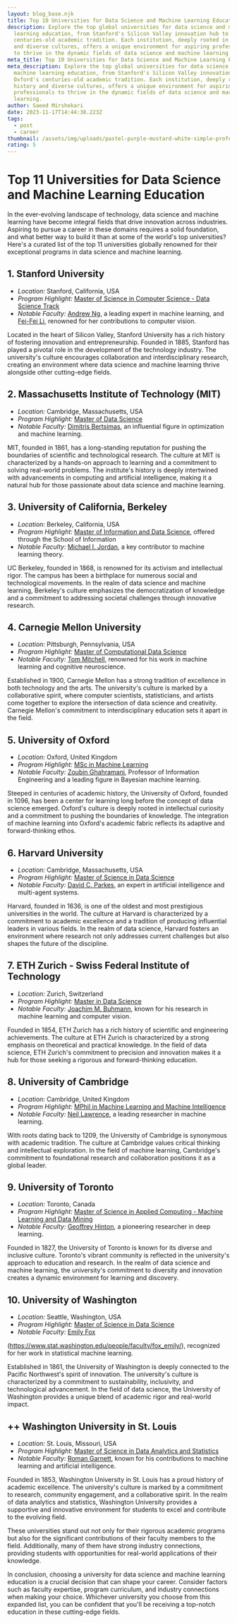 ```yaml
---
layout: blog_base.njk
title: Top 10 Universities for Data Science and Machine Learning Education
description: Explore the top global universities for data science and machine
  learning education, from Stanford's Silicon Valley innovation hub to Oxford's
  centuries-old academic tradition. Each institution, deeply rooted in history
  and diverse cultures, offers a unique environment for aspiring professionals
  to thrive in the dynamic fields of data science and machine learning.
meta_title: Top 10 Universities for Data Science and Machine Learning Education
meta_description: Explore the top global universities for data science and
  machine learning education, from Stanford's Silicon Valley innovation hub to
  Oxford's centuries-old academic tradition. Each institution, deeply rooted in
  history and diverse cultures, offers a unique environment for aspiring
  professionals to thrive in the dynamic fields of data science and machine
  learning.
author: Saeed Mirshekari
date: 2023-11-17T14:44:38.223Z
tags:
  - post
  - career
thumbnail: /assets/img/uploads/pastel-purple-mustard-white-simple-professional-employment-linkedin-profile-picture_3.png
rating: 5
---
```

# Top 11 Universities for Data Science and Machine Learning Education

In the ever-evolving landscape of technology, data science and machine learning have become integral fields that drive innovation across industries. Aspiring to pursue a career in these domains requires a solid foundation, and what better way to build it than at some of the world's top universities? Here's a curated list of the top 11 universities globally renowned for their exceptional programs in data science and machine learning.

## 1. **Stanford University**
   - *Location:* Stanford, California, USA
   - *Program Highlight:* [Master of Science in Computer Science - Data Science Track](https://datascience.stanford.edu/)
   - *Notable Faculty:* [Andrew Ng](http://www.andrewng.org/), a leading expert in machine learning, and [Fei-Fei Li](https://profiles.stanford.edu/fei-fei-li), renowned for her contributions to computer vision.

Located in the heart of Silicon Valley, Stanford University has a rich history of fostering innovation and entrepreneurship. Founded in 1885, Stanford has played a pivotal role in the development of the technology industry. The university's culture encourages collaboration and interdisciplinary research, creating an environment where data science and machine learning thrive alongside other cutting-edge fields.




## 2. **Massachusetts Institute of Technology (MIT)**
   - *Location:* Cambridge, Massachusetts, USA
   - *Program Highlight:* [Master of Data Science](https://micromasters.mit.edu/ds/)
   - *Notable Faculty:* [Dimitris Bertsimas](https://www.dbertsim.mit.edu/), an influential figure in optimization and machine learning.



MIT, founded in 1861, has a long-standing reputation for pushing the boundaries of scientific and technological research. The culture at MIT is characterized by a hands-on approach to learning and a commitment to solving real-world problems. The institute's history is deeply intertwined with advancements in computing and artificial intelligence, making it a natural hub for those passionate about data science and machine learning.



## 3. **University of California, Berkeley**
   - *Location:* Berkeley, California, USA
   - *Program Highlight:* [Master of Information and Data Science](https://datascience.berkeley.edu/), offered through the School of Information
   - *Notable Faculty:* [Michael I. Jordan](https://people.eecs.berkeley.edu/~jordan/), a key contributor to machine learning theory.


UC Berkeley, founded in 1868, is renowned for its activism and intellectual rigor. The campus has been a birthplace for numerous social and technological movements. In the realm of data science and machine learning, Berkeley's culture emphasizes the democratization of knowledge and a commitment to addressing societal challenges through innovative research.



## 4. **Carnegie Mellon University**
   - *Location:* Pittsburgh, Pennsylvania, USA
   - *Program Highlight:* [Master of Computational Data Science](https://www.cmu.edu/dietrich/statistics-datascience/index.html)
   - *Notable Faculty:* [Tom Mitchell](http://www.cs.cmu.edu/~tom/), renowned for his work in machine learning and cognitive neuroscience.


Established in 1900, Carnegie Mellon has a strong tradition of excellence in both technology and the arts. The university's culture is marked by a collaborative spirit, where computer scientists, statisticians, and artists come together to explore the intersection of data science and creativity. Carnegie Mellon's commitment to interdisciplinary education sets it apart in the field.



## 5. **University of Oxford**
   - *Location:* Oxford, United Kingdom
   - *Program Highlight:* [MSc in Machine Learning](https://conted.ox.ac.uk/about/computing-and-mathematics-and-data-science)
   - *Notable Faculty:* [Zoubin Ghahramani](http://mlg.eng.cam.ac.uk/zoubin/), Professor of Information Engineering and a leading figure in Bayesian machine learning.


Steeped in centuries of academic history, the University of Oxford, founded in 1096, has been a center for learning long before the concept of data science emerged. Oxford's culture is deeply rooted in intellectual curiosity and a commitment to pushing the boundaries of knowledge. The integration of machine learning into Oxford's academic fabric reflects its adaptive and forward-thinking ethos.



## 6. **Harvard University**
   - *Location:* Cambridge, Massachusetts, USA
   - *Program Highlight:* [Master of Science in Data Science](https://extension.harvard.edu/professional-graduate-certificates/data-science/)
   - *Notable Faculty:* [David C. Parkes](https://www.eecs.harvard.edu/~parkes/), an expert in artificial intelligence and multi-agent systems.


Harvard, founded in 1636, is one of the oldest and most prestigious universities in the world. The culture at Harvard is characterized by a commitment to academic excellence and a tradition of producing influential leaders in various fields. In the realm of data science, Harvard fosters an environment where research not only addresses current challenges but also shapes the future of the discipline.



## 7. **ETH Zurich - Swiss Federal Institute of Technology**
   - *Location:* Zurich, Switzerland
   - *Program Highlight:* [Master in Data Science](https://ethz.ch/en/studies/master/degree-programmes/engineering-sciences/data-science.html)
   - *Notable Faculty:* [Joachim M. Buhmann](https://inf.ethz.ch/people/person-detail.buhmann.html), known for his research in machine learning and computer vision.


Founded in 1854, ETH Zurich has a rich history of scientific and engineering achievements. The culture at ETH Zurich is characterized by a strong emphasis on theoretical and practical knowledge. In the field of data science, ETH Zurich's commitment to precision and innovation makes it a hub for those seeking a rigorous and forward-thinking education.



## 8. **University of Cambridge**
   - *Location:* Cambridge, United Kingdom
   - *Program Highlight:* [MPhil in Machine Learning and Machine Intelligence](https://www.cl.cam.ac.uk/teaching/2021/DataSci/materials.html)
   - *Notable Faculty:* [Neil Lawrence](http://inverseprobability.com/), a leading researcher in machine learning.


With roots dating back to 1209, the University of Cambridge is synonymous with academic tradition. The culture at Cambridge values critical thinking and intellectual exploration. In the field of machine learning, Cambridge's commitment to foundational research and collaboration positions it as a global leader.


## 9. **University of Toronto**
   - *Location:* Toronto, Canada
   - *Program Highlight:* [Master of Science in Applied Computing - Machine Learning and Data Mining](https://datasciences.utoronto.ca/)
   - *Notable Faculty:* [Geoffrey Hinton](https://www.cs.toronto.edu/~hinton/), a pioneering researcher in deep learning.


Founded in 1827, the University of Toronto is known for its diverse and inclusive culture. Toronto's vibrant community is reflected in the university's approach to education and research. In the realm of data science and machine learning, the university's commitment to diversity and innovation creates a dynamic environment for learning and discovery.


## 10. **University of Washington**
   - *Location:* Seattle, Washington, USA
   - *Program Highlight:* [Master of Science in Data Science](https://ischool.uw.edu/programs/msim/specializations/data-science)
   - *Notable Faculty:* [Emily Fox](https://www.cs.washington.edu/people/faculty/ebfox)

(https://www.stat.washington.edu/people/faculty/fox_emily/), recognized for her work in statistical machine learning.


Established in 1861, the University of Washington is deeply connected to the Pacific Northwest's spirit of innovation. The university's culture is characterized by a commitment to sustainability, inclusivity, and technological advancement. In the field of data science, the University of Washington provides a unique blend of academic rigor and real-world impact.



## ++ **Washington University in St. Louis**
  - *Location:* St. Louis, Missouri, USA
  - *Program Highlight:* [Master of Science in Data Analytics and Statistics](https://bulletin.wustl.edu/grad/engineering/electrical-and-systems/ms-data-analytics-statistics/)
  - *Notable Faculty:* [Roman Garnett](https://www.cse.wustl.edu/~garnett/), known for his contributions to machine learning and artificial intelligence.


Founded in 1853, Washington University in St. Louis has a proud history of academic excellence. The university's culture is marked by a commitment to research, community engagement, and a collaborative spirit. In the realm of data analytics and statistics, Washington University provides a supportive and innovative environment for students to excel and contribute to the evolving field.


These universities stand out not only for their rigorous academic programs but also for the significant contributions of their faculty members to the field. Additionally, many of them have strong industry connections, providing students with opportunities for real-world applications of their knowledge.



In conclusion, choosing a university for data science and machine learning education is a crucial decision that can shape your career. Consider factors such as faculty expertise, program curriculum, and industry connections when making your choice. Whichever university you choose from this expanded list, you can be confident that you'll be receiving a top-notch education in these cutting-edge fields.